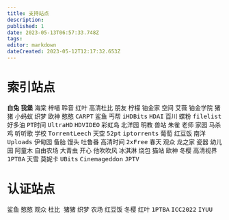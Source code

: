 ```yaml
---
title: 支持站点
description: 
published: 1
date: 2023-05-13T06:57:33.748Z
tags: 
editor: markdown
dateCreated: 2023-05-12T12:17:32.653Z
---
```


# 索引站点
<kbd>**白兔**</kbd>  <kbd>**我堡**</kbd> <kbd>海棠</kbd> <kbd>梓喵</kbd> <kbd>聆音</kbd> <kbd>红叶</kbd> <kbd>高清杜比</kbd> <kbd>朋友</kbd> <kbd>柠檬</kbd> <kbd>铂金家</kbd> <kbd>空间</kbd> <kbd>艾薇</kbd> <kbd>铂金学院</kbd> <kbd>猪猪</kbd> <kbd>小蚂蚁</kbd> <kbd>织梦</kbd> <kbd>欧神</kbd> <kbd>憨憨</kbd>         <kbd>CARPT</kbd> <kbd>鲨鱼</kbd> <kbd>丐帮</kbd> <kbd>iHDBits</kbd> <kbd>HDAI</kbd> <kbd>百川</kbd> <kbd>蝶粉</kbd> <kbd>filelist</kbd> <kbd>好多油</kbd> <kbd>PT时间</kbd> <kbd>UltraHD</kbd> <kbd>HDVIDEO</kbd> <kbd>彩虹岛</kbd> <kbd>北洋园</kbd> <kbd> 明教</kbd> <kbd>兽站</kbd> <kbd>朱雀</kbd> <kbd>老师</kbd> <kbd>家园</kbd> <kbd>马杀鸡</kbd> <kbd>听听歌</kbd> <kbd>学校</kbd> <kbd>TorrentLeech</kbd> <kbd>天空</kbd> <kbd>52pt</kbd> <kbd>iptorrents</kbd> <kbd>葡萄</kbd> <kbd>红豆饭</kbd> <kbd>南洋</kbd> <kbd>Uploads</kbd> <kbd>伊甸园</kbd> <kbd>备胎</kbd> <kbd>馒头</kbd> <kbd>吐鲁番</kbd> <kbd>高清时间</kbd> <kbd>2xFree</kbd> <kbd>春天</kbd> <kbd>观众</kbd> <kbd>龙之家</kbd> <kbd>瓷器</kbd> <kbd>幼儿园</kbd> <kbd>阿童木</kbd> <kbd>自由农场</kbd> <kbd>大青虫</kbd> <kbd>开心</kbd> <kbd>他吹吹风</kbd> <kbd>冰淇淋</kbd> <kbd>烧包</kbd> <kbd>猫站</kbd> <kbd>欧神</kbd> <kbd>冬樱</kbd> <kbd>高清视界</kbd> <kbd>1PTBA</kbd> <kbd>天雪</kbd> <kbd>莫妮卡</kbd> <kbd>UBits</kbd> <kbd>Cinemageddon</kbd> <kbd>JPTV</kbd>



# 认证站点
<kbd> 鲨鱼</kbd>   <kbd>憨憨</kbd>   <kbd>观众</kbd>   <kbd>杜比 </kbd>  <kbd>猪猪</kbd>   <kbd>织梦</kbd>   <kbd>农场</kbd>   <kbd>红豆饭</kbd>   <kbd>冬樱</kbd>   <kbd>红叶</kbd>   <kbd>1PTBA</kbd>  <kbd> ICC2022</kbd>   <kbd>IYUU</kbd>